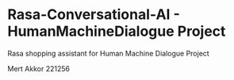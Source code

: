 # Rasa-Conversational-AI - HumanMachineDialogue Project
Rasa shopping assistant for Human Machine Dialogue Project

Mert Akkor
221256
